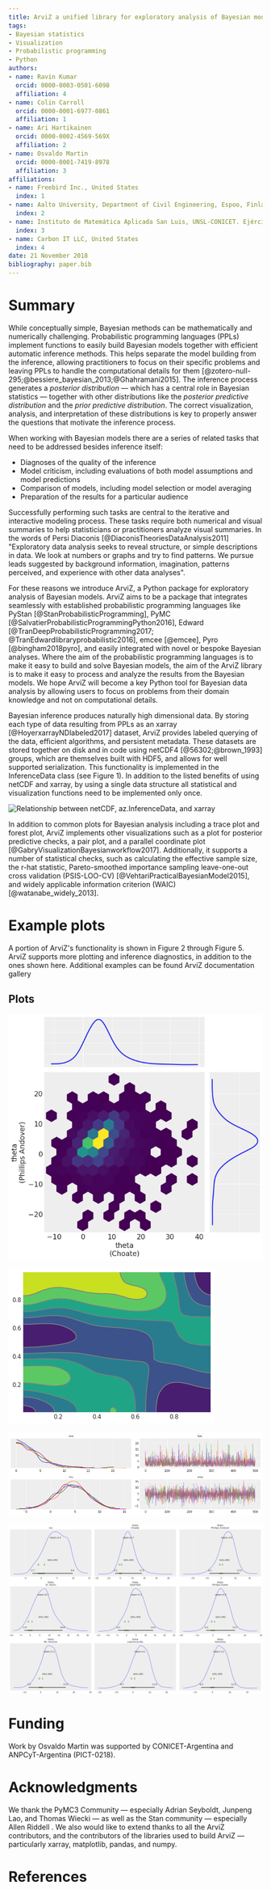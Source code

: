 ```yaml
---
title: ArviZ a unified library for exploratory analysis of Bayesian models in Python
tags:
- Bayesian statistics
- Visualization
- Probabilistic programming
- Python
authors:
- name: Ravin Kumar
  orcid: 0000-0003-0501-6098
  affiliation: 4
- name: Colin Carroll
  orcid: 0000-0001-6977-0861
  affiliation: 1
- name: Ari Hartikainen
  orcid: 0000-0002-4569-569X
  affiliation: 2
- name: Osvaldo Martin
  orcid: 0000-0001-7419-8978
  affiliation: 3
affiliations:
- name: Freebird Inc., United States
  index: 1
- name: Aalto University, Department of Civil Engineering, Espoo, Finland
  index: 2
- name: Instituto de Matemática Aplicada San Luis, UNSL-CONICET. Ejército de los Andes 950, 5700 San Luis, Argentina
  index: 3
- name: Carbon IT LLC, United States
  index: 4
date: 21 November 2018
bibliography: paper.bib
--- 
```


# Summary

While conceptually simple, Bayesian methods can be mathematically and numerically challenging. Probabilistic programming languages (PPLs) implement functions to easily build Bayesian models together with efficient automatic inference methods. This helps separate the model building from the inference, allowing practitioners to focus on their specific problems and leaving PPLs to handle the computational details for them [@zotero-null-295;@bessiere_bayesian_2013;@Ghahramani2015]. The inference process generates a *posterior distribution* — which has a central role in Bayesian statistics — together with other distributions like the *posterior predictive distribution* and the *prior predictive distribution*. The correct visualization, analysis, and interpretation of these distributions is key to properly answer the questions that motivate the inference process.

When working with Bayesian models there are a series of related tasks that need to be addressed besides inference itself:


- Diagnoses of the quality of the inference
- Model criticism, including evaluations of both model assumptions and model predictions
- Comparison of models, including model selection or model averaging
- Preparation of the results for a particular audience

Successfully performing such tasks are central to the iterative and interactive modeling process.
These tasks require both numerical and visual summaries to help statisticians or practitioners
analyze visual summaries. In the words of Persi Diaconis [@DiaconisTheoriesDataAnalysis2011]
"Exploratory data analysis seeks to reveal structure, or simple descriptions in data. We look at
numbers or graphs and try to find patterns. We pursue leads suggested by background information,
imagination, patterns perceived, and experience with other data analyses".

For these reasons we introduce ArviZ, a Python package for exploratory analysis of Bayesian models.
ArviZ aims to be a package that integrates seamlessly with established probabilistic programming 
languages like PyStan [@StanProbabilisticProgramming],
PyMC [@SalvatierProbabilisticProgrammingPython2016],
Edward [@TranDeepProbabilisticProgramming2017; @TranEdwardlibraryprobabilistic2016],
emcee [@emcee], Pyro [@bingham2018pyro], and easily integrated with novel or bespoke Bayesian
analyses.  Where the aim of the probabilistic programming languages is to make it easy to build and
solve Bayesian models, the aim of the ArviZ library is to make it easy to process and analyze the
results from the Bayesian models. We hope ArviZ will become a key Python tool for Bayesian data
analysis by allowing users to focus on problems from their domain knowledge and not on computational details.

Bayesian inference produces naturally high dimensional data. By storing each type of data resulting
from PPLs as an xarray [@HoyerxarrayNDlabeled2017] dataset, ArviZ provides labeled querying of the
data, efficient algorithms, and persistent metadata. These datasets are stored together on disk and
in code using netCDF4 [@56302;@brown_1993] groups, which are themselves built with HDF5, and allows
for well supported serialization. This functionality is implemented in the InferenceData class (see Figure 1).
In addition to the listed benefits of using netCDF and xarray, by using a single data structure all
statistical and visualization functions need to be implemented only once.

![Relationship between netCDF, az.InferenceData, and xarray](https://d2mxuefqeaa7sj.cloudfront.net/s_26E7E0D1516EA1B427269A258102C3AC9090025345CBB4CA6C7DBDA445D6595F_1542830805296_inference_data.png)


In addition to common plots for Bayesian analysis including a trace plot and forest plot,
ArviZ implements other visualizations such as a plot for posterior predictive checks, a pair plot,
and a parallel coordinate plot [@GabryVisualizationBayesianworkflow2017]. Additionally, it supports
a number of statistical checks, such as calculating the effective sample size, the r-hat statistic,
Pareto-smoothed importance sampling leave-one-out cross validation (PSIS-LOO-CV)
[@VehtariPracticalBayesianModel2015], and widely applicable information criterion (WAIC)
[@watanabe_widely_2013].  

# Example plots  
A portion of ArviZ's functionality is shown in Figure 2 through Figure 5.  
ArviZ supports more plotting and inference diagnostics, in addition to the ones shown here.
Additional examples can be found ArviZ documentation gallery

## Plots
![Bivariate hexbin plot with marginal distributions](plot_joint.png)  


![2D Kernel Density estimation](plot_kde_2d.png)  

 
![Markov Chain Monte Carlo Trace Plot](plot_trace.png)  


![John Kruschke styled posterior distribution plots](plot_posterior.png)  

## 

# Funding

Work by Osvaldo Martin was supported by CONICET-Argentina and ANPCyT-Argentina (PICT-0218).

# Acknowledgments

We thank the PyMC3 Community — especially Adrian Seyboldt, Junpeng Lao, and Thomas Wiecki — as well
as the Stan community — especially Allen Riddell . We also would like to extend thanks to all the ArviZ contributors, and the contributors of the libraries used to build ArviZ
— particularly xarray, matplotlib, pandas, and numpy.

# References

